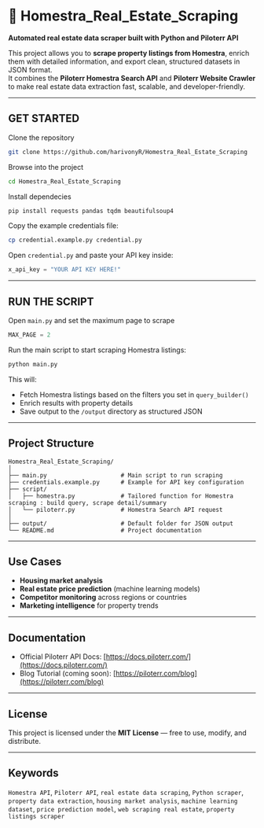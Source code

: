 # 🏡 Homestra_Real_Estate_Scraping  

**Automated real estate data scraper built with Python and Piloterr API**  

This project allows you to **scrape property listings from Homestra**, enrich them with detailed information, and export clean, structured datasets in JSON format.  
It combines the **Piloterr Homestra Search API** and **Piloterr Website Crawler** to make real estate data extraction fast, scalable, and developer-friendly.  

---

## GET STARTED

Clone  the repository   
```bash
git clone https://github.com/harivonyR/Homestra_Real_Estate_Scraping
```

Browse into the project
```bash
cd Homestra_Real_Estate_Scraping
```

Install dependecies
```bash
pip install requests pandas tqdm beautifulsoup4
```

Copy the example credentials file:  
```bash
cp credential.example.py credential.py
```

Open `credential.py` and paste your API key inside:  
```python
x_api_key = "YOUR API KEY HERE!"
```

---

## RUN THE SCRIPT

Open `main.py` and set the maximum page to scrape
```python
MAX_PAGE = 2
```

Run the main script to start scraping Homestra listings:  
```bash
python main.py
```

This will:  
- Fetch Homestra listings based on the filters you set in `query_builder()`  
- Enrich results with property details  
- Save output to the `/output` directory as structured JSON  

---

## Project Structure  

```
Homestra_Real_Estate_Scraping/
│
├── main.py                     # Main script to run scraping
├── credentials.example.py      # Example for API key configuration
├── script/
│   ├── homestra.py             # Tailored function for Homestra scraping : build query, scrape detail/summary
│   └── piloterr.py             # Homestra Search API request 
│
├── output/                     # Default folder for JSON output
└── README.md                   # Project documentation
```

---

## Use Cases  

- **Housing market analysis**  
- **Real estate price prediction** (machine learning models)  
- **Competitor monitoring** across regions or countries  
- **Marketing intelligence** for property trends  

---

## Documentation  

- Official Piloterr API Docs: [https://docs.piloterr.com/](https://docs.piloterr.com/)  
- Blog Tutorial (coming soon): [https://piloterr.com/blog](https://piloterr.com/blog)  

---

## License  
This project is licensed under the **MIT License** — free to use, modify, and distribute.  

---

## Keywords
`Homestra API`, `Piloterr API`, `real estate data scraping`, `Python scraper`, `property data extraction`, `housing market analysis`, `machine learning dataset`, `price prediction model`, `web scraping real estate`, `property listings scraper`
